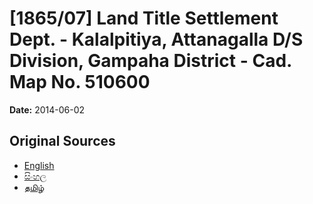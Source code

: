 # [1865/07] Land Title Settlement Dept. - Kalalpitiya, Attanagalla D/S Division, Gampaha District - Cad. Map No. 510600

**Date:** 2014-06-02

## Original Sources

- [English](https://documents.gov.lk/view/extra-gazettes/2014/6/1865-07_E.pdf)
- [සිංහල](https://documents.gov.lk/view/extra-gazettes/2014/6/1865-07_S.pdf)
- [தமிழ்](https://documents.gov.lk/view/extra-gazettes/2014/6/1865-07_T.pdf)
